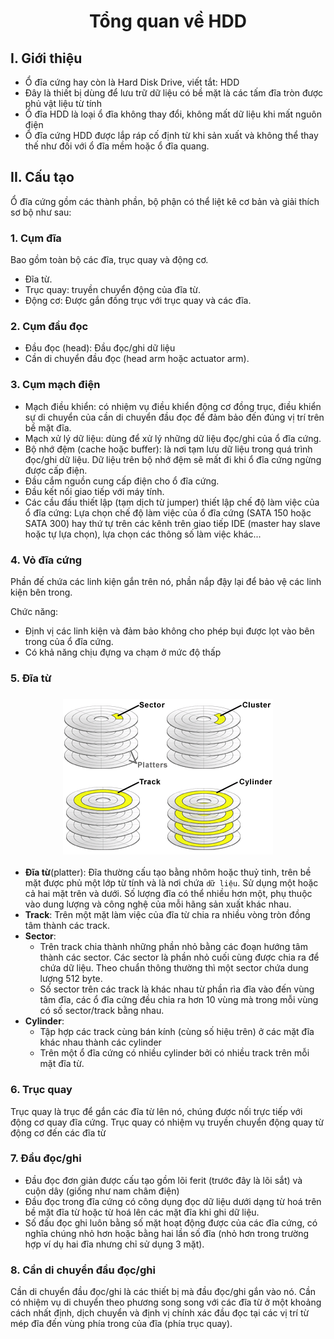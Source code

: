 <h1 align="center">Tổng quan về HDD</h1>

## I. Giới thiệu

- Ổ đĩa cứng hay còn là Hard Disk Drive, viết tắt: HDD
- Đây là thiết bị dùng để lưu trữ dữ liệu có bề mặt là các tấm đĩa tròn được phủ vật liệu từ tính
- Ổ đĩa HDD là loại ổ đĩa không thay đổi, không mất dữ liệu khi mất nguôn điện 
- Ổ đĩa cứng HDD được lắp ráp cố định từ khi sản xuất và không thể thay thế như đối với ổ đĩa mềm hoặc ổ đĩa quang.
## II. Cấu tạo
Ổ đĩa cứng gồm các thành phần, bộ phận có thể liệt kê cơ bản và giải thích sơ bộ như sau:
### 1. Cụm đĩa
Bao gồm toàn bộ các đĩa, trục quay và động cơ.
  - Đĩa từ.
  - Trục quay: truyền chuyển động của đĩa từ.
  - Động cơ: Được gắn đồng trục với trục quay và các đĩa.

### 2. Cụm đầu đọc
- Đầu đọc (head): Đầu đọc/ghi dữ liệu
- Cần di chuyển đầu đọc (head arm hoặc actuator arm).

### 3. Cụm mạch điện
- Mạch điều khiển: có nhiệm vụ điều khiển động cơ đồng trục, điều khiển sự di chuyển của cần di chuyển đầu đọc để đảm bảo đến đúng vị trí trên bề mặt đĩa.
- Mạch xử lý dữ liệu: dùng để xử lý những dữ liệu đọc/ghi của ổ đĩa cứng.
- Bộ nhớ đệm (cache hoặc buffer): là nơi tạm lưu dữ liệu trong quá trình đọc/ghi dữ liệu. Dữ liệu trên bộ nhớ đệm sẽ mất đi khi ổ đĩa cứng ngừng được cấp điện.
- Đầu cắm nguồn cung cấp điện cho ổ đĩa cứng.
- Đầu kết nối giao tiếp với máy tính.
- Các cầu đấu thiết lập (tạm dịch từ jumper) thiết lập chế độ làm việc của ổ đĩa cứng: Lựa chọn chế độ làm việc của ổ đĩa cứng (SATA 150 hoặc SATA 300) hay thứ tự trên các kênh trên giao tiếp IDE (master hay slave hoặc tự lựa chọn), lựa chọn các thông số làm việc khác...

### 4. Vỏ đĩa cứng
Phần đế chứa các linh kiện gắn trên nó, phần nắp đậy lại để bảo vệ các linh kiện bên trong.

Chức năng:
  - Định vị các linh kiện và đảm bảo không cho phép bụi được lọt vào bên trong của ổ đĩa cứng.
  - Có khả năng chịu đựng va chạm ở mức độ thấp

### 5. Đĩa từ
<h3 align="center"><img src="../../03-Images/document/31.png"></h3>

- **Đĩa từ**(platter): Đĩa thường cấu tạo bằng nhôm hoặc thuỷ tinh, trên bề mặt được phủ một lớp từ tính và là nơi chứa `dữ liệu`. Sử dụng một hoặc cả hai mặt trên và dưới. Số lượng đĩa có thể nhiều hơn một, phụ thuộc vào dung lượng và công nghệ của mỗi hãng sản xuất khác nhau.
- **Track**: Trên một mặt làm việc của đĩa từ chia ra nhiều vòng tròn đồng tâm thành các track.
- **Sector**:
  - Trên track chia thành những phần nhỏ bằng các đoạn hướng tâm thành các sector. Các sector là phần nhỏ cuối cùng được chia ra để chứa dữ liệu. Theo chuẩn thông thường thì một sector chứa dung lượng 512 byte.
  - Số sector trên các track là khác nhau từ phần rìa đĩa vào đến vùng tâm đĩa, các ổ đĩa cứng đều chia ra hơn 10 vùng mà trong mỗi vùng có số sector/track bằng nhau.
- **Cylinder**:
  - Tập hợp các track cùng bán kính (cùng số hiệu trên) ở các mặt đĩa khác nhau thành các cylinder
  - Trên một ổ đĩa cứng có nhiều cylinder bởi có nhiều track trên mỗi mặt đĩa từ.

### 6. Trục quay

Trục quay là trục để gắn các đĩa từ lên nó, chúng được nối trực tiếp với động cơ quay đĩa cứng. Trục quay có nhiệm vụ truyền chuyển động quay từ động cơ đến các đĩa từ

### 7. Đầu đọc/ghi
- Đầu đọc đơn giản được cấu tạo gồm lõi ferit (trước đây là lõi sắt) và cuộn dây (giống như nam châm điện)
- Đầu đọc trong đĩa cứng có công dụng đọc dữ liệu dưới dạng từ hoá trên bề mặt đĩa từ hoặc từ hoá lên các mặt đĩa khi ghi dữ liệu.
- Số đầu đọc ghi luôn bằng số mặt hoạt động được của các đĩa cứng, có nghĩa chúng nhỏ hơn hoặc bằng hai lần số đĩa (nhỏ hơn trong trường hợp ví dụ hai đĩa nhưng chỉ sử dụng 3 mặt).

### 8. Cần di chuyển đầu đọc/ghi

Cần di chuyển đầu đọc/ghi là các thiết bị mà đầu đọc/ghi gắn vào nó. Cần có nhiệm vụ di chuyển theo phương song song với các đĩa từ ở một khoảng cách nhất định, dịch chuyển và định vị chính xác đầu đọc tại các vị trí từ mép đĩa đến vùng phía trong của đĩa (phía trục quay).